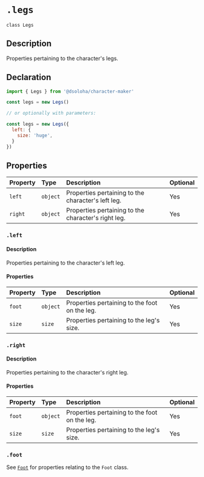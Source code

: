 # `.legs`

`class Legs`

## Description

Properties pertaining to the character's legs.

## Declaration

```js
import { Legs } from '@dsoloha/character-maker'

const legs = new Legs()

// or optionally with parameters:

const legs = new Legs({
  left: {
    size: 'huge',
  }
})
```

## Properties

| Property | Type     | Description                                         | Optional |
| :------- | :------- | :-------------------------------------------------- | :------- |
| `left`   | `object` | Properties pertaining to the character's left leg.  | Yes      |
| `right`  | `object` | Properties pertaining to the character's right leg. | Yes      |

### `.left`

#### Description

Properties pertaining to the character's left leg.

#### Properties

| Property | Type     | Description                                   | Optional |
| :------- | :------- | :-------------------------------------------- | :------- |
| `foot`   | `object` | Properties pertaining to the foot on the leg. | Yes      |
| `size`   | `size`   | Properties pertaining to the leg's size.      | Yes      |

### `.right`

#### Description

Properties pertaining to the character's right leg.

#### Properties

| Property | Type     | Description                                   | Optional |
| :------- | :------- | :-------------------------------------------- | :------- |
| `foot`   | `object` | Properties pertaining to the foot on the leg. | Yes      |
| `size`   | `size`   | Properties pertaining to the leg's size.      | Yes      |

### `.foot`

See [`Foot`](./foot) for properties relating to the `Foot` class.
